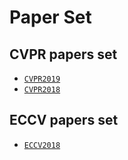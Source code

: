 # Paper Set
## CVPR papers set 
* [`CVPR2019`](https://github.com/extreme-assistant/cvpr2019 "by extreme-assistant")
* [`CVPR2018`](https://github.com/amusi/daily-paper-computer-vision/blob/master/2018/cvpr2018-paper-list.csv "by daily-paper-computer-vision")

## ECCV papers set
* [`ECCV2018`](https://blog.csdn.net/u014636245/article/details/82319884 "by hitrjj in CSDN")

## 
